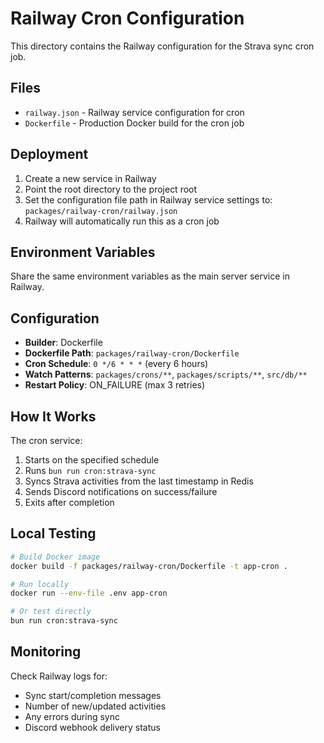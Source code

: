 # Railway Cron Configuration

This directory contains the Railway configuration for the Strava sync cron job.

## Files

- `railway.json` - Railway service configuration for cron
- `Dockerfile` - Production Docker build for the cron job

## Deployment

1. Create a new service in Railway
2. Point the root directory to the project root
3. Set the configuration file path in Railway service settings to: `packages/railway-cron/railway.json`
4. Railway will automatically run this as a cron job

## Environment Variables

Share the same environment variables as the main server service in Railway.

## Configuration

- **Builder**: Dockerfile
- **Dockerfile Path**: `packages/railway-cron/Dockerfile`
- **Cron Schedule**: `0 */6 * * *` (every 6 hours)
- **Watch Patterns**: `packages/crons/**`, `packages/scripts/**`, `src/db/**`
- **Restart Policy**: ON_FAILURE (max 3 retries)

## How It Works

The cron service:
1. Starts on the specified schedule
2. Runs `bun run cron:strava-sync`
3. Syncs Strava activities from the last timestamp in Redis
4. Sends Discord notifications on success/failure
5. Exits after completion

## Local Testing

```bash
# Build Docker image
docker build -f packages/railway-cron/Dockerfile -t app-cron .

# Run locally
docker run --env-file .env app-cron

# Or test directly
bun run cron:strava-sync
```

## Monitoring

Check Railway logs for:
- Sync start/completion messages
- Number of new/updated activities
- Any errors during sync
- Discord webhook delivery status

